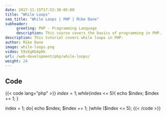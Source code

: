 ```yaml
---
date: 2017-11-15T17:52:38-05:00
title: "While Loops"
seo_title: "While Loops | PHP | Mike Dane"
subheader:
     greeting: PHP - Programming Language
     description: This course covers the basics of programming in PHP. Work your way through the videos and we'll teach you everything you need to know to start your programming journey!
description: This tutorial covers while loops in PHP.
author: Mike Dane
image: while-loops.png
video: 59zEgKb4p0k
url: /web-development/php/while-loops/
weight: 24
---
```


## Code

{{< code lang="php" >}}
$index = 1;
while ($index <= 5){
     echo $index;
     $index += 1;
}

index = 1;
do{
     echo $index;
     $index += 1;
}while ($index <= 5);
{{< /code >}}